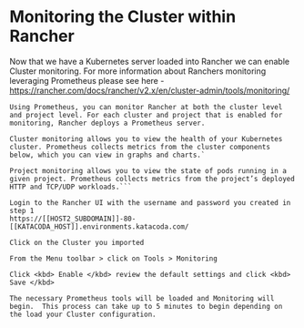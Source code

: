 # Monitoring the Cluster within Rancher

Now that we have a Kubernetes server loaded into Rancher we can enable Cluster monitoring.  For more information about Ranchers monitoring leveraging Prometheus please see here - https://rancher.com/docs/rancher/v2.x/en/cluster-admin/tools/monitoring/
```
Using Prometheus, you can monitor Rancher at both the cluster level and project level. For each cluster and project that is enabled for monitoring, Rancher deploys a Prometheus server.

Cluster monitoring allows you to view the health of your Kubernetes cluster. Prometheus collects metrics from the cluster components below, which you can view in graphs and charts.`

Project monitoring allows you to view the state of pods running in a given project. Prometheus collects metrics from the project’s deployed HTTP and TCP/UDP workloads.```

Login to the Rancher UI with the username and password you created in step 1 
https://[[HOST2_SUBDOMAIN]]-80-[[KATACODA_HOST]].environments.katacoda.com/

Click on the Cluster you imported

From the Menu toolbar > click on Tools > Monitoring

Click <kbd> Enable </kbd> review the default settings and click <kbd> Save </kbd>

The necessary Prometheus tools will be loaded and Monitoring will begin.  This process can take up to 5 minutes to begin depending on the load your Cluster configuration.

